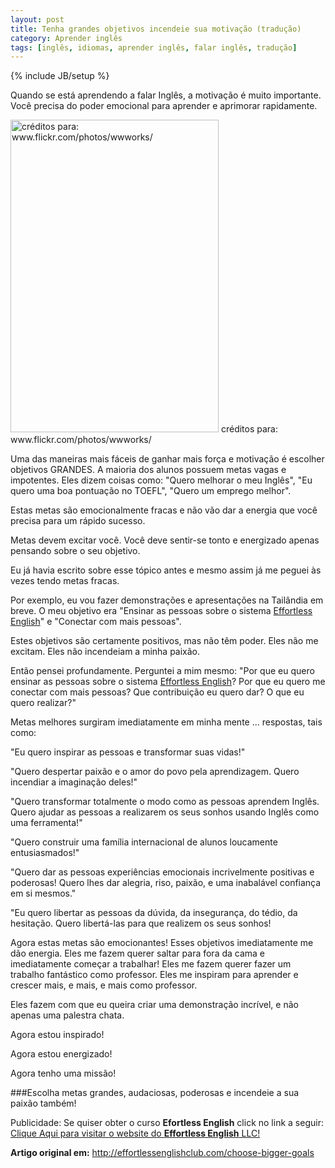 ```yaml
---
layout: post
title: Tenha grandes objetivos incendeie sua motivação (tradução)
category: Aprender inglês
tags: [inglês, idiomas, aprender inglês, falar inglês, tradução]
---
```


{% include JB/setup %}

Quando se está aprendendo a falar Inglês, a motivação é muito importante. Você precisa do poder emocional para aprender e aprimorar rapidamente.

<img title="ter grandes objetivos" src="http://farm1.static.flickr.com/197/440672445_69ed634b34.jpg" alt="créditos para: www.flickr.com/photos/wwworks/" width="333" height="500" />
créditos para: www.flickr.com/photos/wwworks/

Uma das maneiras mais fáceis de ganhar mais força e motivação é escolher objetivos GRANDES. A maioria dos alunos possuem metas vagas e impotentes. Eles dizem coisas como: "Quero melhorar o meu Inglês", "Eu quero uma boa pontuação no TOEFL", "Quero um emprego melhor".

Estas metas são emocionalmente fracas e não vão dar a energia que você precisa para um rápido sucesso.

Metas devem excitar você. Você deve sentir-se tonto e energizado apenas pensando sobre o seu objetivo.

Eu já havia escrito sobre esse tópico antes e mesmo assim já me peguei às vezes tendo metas fracas.

Por exemplo, eu vou fazer demonstrações e apresentações na Tailândia em breve. O meu objetivo era "Ensinar as pessoas sobre o sistema <a href="https://www.e-junkie.com/ecom/gb.php?cl=5336&amp;c=ib&amp;aff=60441" target="ejejcsingle">Effortless English</a>" e "Conectar com mais pessoas".

Estes objetivos são certamente positivos, mas não têm poder. Eles não me excitam. Eles não incendeiam a minha paixão.

Então pensei profundamente. Perguntei a mim mesmo: "Por que eu quero ensinar as pessoas sobre o sistema <a href="https://www.e-junkie.com/ecom/gb.php?cl=5336&amp;c=ib&amp;aff=60441" target="ejejcsingle">Effortless English</a>? Por que eu quero me conectar com mais pessoas? Que contribuição eu quero dar? O que eu quero realizar?"

Metas melhores surgiram imediatamente em minha mente ... respostas, tais como:

"Eu quero inspirar as pessoas e transformar suas vidas!"

"Quero despertar paixão e o amor do povo pela aprendizagem. Quero incendiar a imaginação deles!"

"Quero transformar totalmente o modo como as pessoas aprendem Inglês. Quero ajudar as pessoas a realizarem os seus sonhos usando Inglês como uma ferramenta!"

"Quero construir uma família internacional de alunos loucamente entusiasmados!"

"Quero dar as pessoas experiências emocionais incrivelmente positivas e poderosas! Quero lhes dar alegria, riso, paixão, e uma inabalável confiança em si mesmos."

"Eu quero libertar as pessoas da dúvida, da insegurança, do tédio, da hesitação. Quero libertá-las para que realizem os seus sonhos!

Agora estas metas são emocionantes! Esses objetivos imediatamente me dão energia. Eles me fazem querer saltar para fora da cama e imediatamente começar a trabalhar! Eles me fazem querer fazer um trabalho fantástico como professor. Eles me inspiram para aprender e crescer mais, e mais, e mais como professor.

Eles fazem com que eu queira criar uma demonstração incrível, e não apenas uma palestra chata.

Agora estou inspirado!

Agora estou energizado!

Agora tenho uma missão!

###Escolha metas grandes, audaciosas, poderosas e incendeie a sua paixão também!

Publicidade:
Se quiser obter o curso __Efortless English__ click no link a seguir:
<a href="https://www.e-junkie.com/ecom/gb.php?cl=5336&amp;c=ib&amp;aff=60441" target="ejejcsingle">Clique Aqui para visitar o website do <strong>Effortless English</strong> LLC!</a>

<strong>Artigo original em:</strong>
http://effortlessenglishclub.com/choose-bigger-goals
